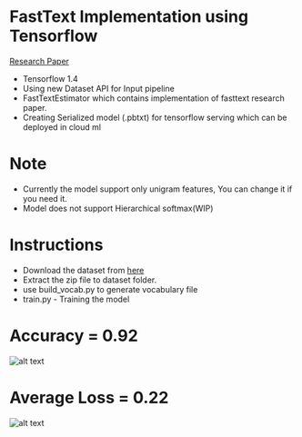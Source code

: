 # FastText Implementation using Tensorflow

[Research Paper](https://arxiv.org/abs/1607.01759)


- Tensorflow 1.4
- Using new Dataset API for Input pipeline
- FastTextEstimator which contains implementation of fasttext research paper.
- Creating Serialized model (.pbtxt) for tensorflow serving which can be deployed in cloud ml

# Note

- Currently the model support only unigram features, You can change it if you need it.
- Model does not support Hierarchical softmax(WIP)

# Instructions

- Download the dataset from [here](https://drive.google.com/open?id=1j9d1zyEaxVRwTm2zjOiQdJ5SxcusvZ_N)
- Extract the zip file to dataset folder.
- use build_vocab.py to generate vocabulary file
- train.py - Training the model

Accuracy = 0.92
===============
![alt text](https://github.com/kishorenayar/Tensorflow-Solutions/blob/master/Research-Papers/FastText/images/Accuracy.PNG)

Average Loss = 0.22
=====================
![alt text](https://github.com/kishorenayar/Tensorflow-Solutions/blob/master/Research-Papers/FastText/images/Loss.PNG)
